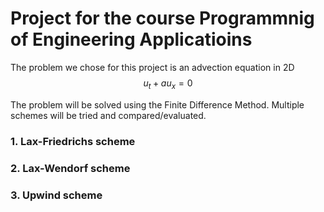 # Project for the course Programmnig of Engineering Applicatioins

The problem we chose for this project is an advection equation in 2D\
$$u_t+au_x = 0$$

The problem will be solved using the Finite Difference Method. Multiple schemes will be tried and compared/evaluated.

### 1. Lax-Friedrichs scheme

### 2. Lax-Wendorf scheme

### 3. Upwind scheme
